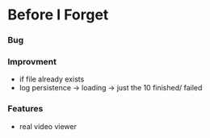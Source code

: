 # Before I Forget

### Bug

### Improvment

  - if file already exists
  - log persistence -> loading -> just the 10 finished/ failed

### Features

  - real video viewer
